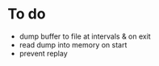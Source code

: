 # To do
- dump buffer to file at intervals & on exit
- read dump into memory on start
- prevent replay